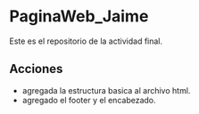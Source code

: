 # PaginaWeb_Jaime

Este es el repositorio de la actividad final.

## Acciones

- agregada la estructura basica al archivo html.
- agregado el footer y el encabezado.
